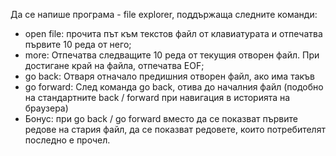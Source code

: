  
Да се напише програма - file explorer, поддържаща следните команди:

* open file: прочита път към текстов файл от клавиатурата и отпечатва първите 10 реда от него;
* more: Отпечатва следващите 10 реда от текущия отворен файл. При достигане край на файла, отпечатва EOF;
* go back: Отваря отначало предишния отворен файл, ако има такъв
* go forward: След команда go back, отива до началния файл (подобно на стандартните back / forward при навигация в историята на браузера)
* Бонус: при go back / go forward вместо да се показват първите редове на стария файл, да се показват редовете, които потребителят последно е прочел.

